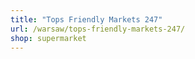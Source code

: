 ```yaml
---
title: "Tops Friendly Markets 247"
url: /warsaw/tops-friendly-markets-247/
shop: supermarket
---
```

